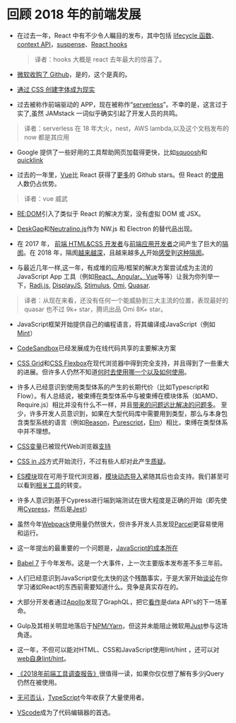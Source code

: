 # 回顾 2018 年的前端发展

- 在过去一年，React 中有不少令人瞩目的发布，其中包括 [lifecycle 函数](https://reactjs.org/blog/2018/03/29/react-v-16-3.html#component-lifecycle-changes)、[context API](https://reactjs.org/blog/2018/03/29/react-v-16-3.html#official-context-api)，[suspense](https://reactjs.org/docs/react-api.html#reactsuspense)、[React hooks](https://reactjs.org/docs/hooks-intro.html)

  > 译者：hooks 大概是 react 去年最大的惊喜了。

- [微软收购了 Github](https://news.microsoft.com/2018/06/04/microsoft-to-acquire-github-for-7-5-billion/)，是的，这个是真的。

- [通过 CSS 创建字体成为现实](https://yusugomori.com/projects/css-sans/)

- 过去被称作前端驱动的 APP，现在被称作“[serverless](https://thepowerofserverless.info/)”。不幸的是，这言过于实了,虽然 JAMstack 一词似乎确实引起了开发人员的共鸣。

> 译者：serverless 在 18 年大火，nest，AWS lambda,以及这个文档发布的 now 都是其应用

- Google 提供了一些好用的工具帮助网页加载得更快，比如[squoosh](https://github.com/GoogleChromeLabs/squoosh/)和[quicklink](https://github.com/GoogleChromeLabs/quicklink)

- 过去的一年里，[Vue](https://risingstars.js.org/2018/en/#section-framework)比 React 获得了[更多](https://hasvuepassedreactyet.surge.sh/)的 Github stars。但 React 的[使用](https://2018.stateofjs.com/front-end-frameworks/overview/)人数仍占优势。

> 译者：vue 威武

- [RE:DOM](https://github.com/redom/redom)引入了类似于 React 的解决方案，没有虚拟 DOM 或 JSX。

- [DeskGap](https://deskgap.com/)和[Neutralino.js](https://neutralino.js.org/)作为 NW.js 和 Electron 的替代品出现。

- 在 2017 年， [前端 HTML&CSS 开发者](https://medium.com/@mandy.michael/is-there-any-value-in-people-who-cannot-write-javascript-d0a66b16de06)与[前端应用开发者](https://medium.com/@mandy.michael/is-there-any-value-in-people-who-cannot-write-javascript-d0a66b16de06)之间产生了巨大的[隔阂](https://medium.com/@jerrylowm/the-death-of-front-end-developers-803a95e0f411)。在 2018 年，隔阂[越来越深](https://css-tricks.com/the-great-divide/)，且越来越多[人](https://rachelandrew.co.uk/archives/2019/01/30/html-css-and-our-vanishing-industry-entry-points/)开始[感受](https://hackernoon.com/the-backendification-of-frontend-development-62f218a773d4)到[这种](http://bradfrost.com/blog/post/big-ol-ball-o-javascript/)[隔阂](https://justmarkup.com/notes/2018-11-27-just-markup/)。

- 与最近几年一样,这一年，有成堆的应用/框架的解决方案尝试成为主流的 JavaScript App 工具（例如[React、Angular、Vue](https://stateofjs.com/2017/front-end/results)等等）让我为你列举一下，[Radi.js](https://radi.js.org/), [DisplayJS](https://display.js.org/), [Stimulus](https://stimulusjs.org/), [Omi](https://github.com/Tencent/omi), [Quasar](https://quasar-framework.org/).

> 译者：从现在来看，还没有任何一个能威胁到三大主流的位置，表现最好的 quasar 也不过 9k+ star，腾讯出品 Omi 8K+ star。

* JavaScript框架开始提供自己的编程语言，将其编译成JavaScript（例如[Mint](https://www.mint-lang.com/)）

* [CodeSandbox](https://codesandbox.io/)已经发展成为在线代码共享的主要解决方案

* [CSS Grid](https://cssgridgarden.com/)和[CSS Flexbox](https://flexboxfroggy.com/)在现代浏览器中得到完全支持，并且得到了一些重大的进展。但许多人仍然不知道[何时去使用哪一个以及如何使用](https://css-irl.info/to-grid-or-to-flex/)。

* 许多人已经意识到使用类型体系的产生的长期代价（比如Typescript和Flow）。有人总结说，被束缚在类型体系中与被束缚在模块体系（如AMD、Require.js）相比并没有什么不一样，并且[带来的问题远比解决的问题多](https://medium.com/javascript-scene/the-typescript-tax-132ff4cb175b)。
至少，许多开发人员意识到，如果在大型代码库中需要用到类型，那么与本身包含类型系统的语言（例如[Reason](https://reasonml.github.io/)，[Purescript](http://www.purescript.org/)，[Elm](https://elm-lang.org/)）相比，束缚在类型体系中并不理想。

* [CSS变量](https://developer.mozilla.org/en-US/docs/Web/CSS/Using_CSS_variables)已被现代Web浏览器[支持](https://caniuse.com/#feat=css-variables)

* [CSS in JS](http://michelebertoli.github.io/css-in-js/)方式开始流行，不过有些人却对此产生[质疑](http://bradfrost.com/blog/link/whats-wrong-with-css-in-js/)。

* [ES模块](https://caniuse.com/#search=modules)现在可用于现代浏览器，[模块动态导入](https://developers.google.com/web/updates/2017/11/dynamic-import#dynamic)紧随其后也会支持。我们甚至可以看到[相关工具](https://www.pikapkg.com/blog/introducing-pika-pack/)的转变。

* 许多人意识到基于Cypress进行端到端测试在很大程度是正确的开始（即先使用[Cypress](cypress)，然后是[Jest](https://jestjs.io/)）

* 虽然今年[Webpack](https://webpack.js.org/)使用量仍然很大，但许多开发人员发现[Parcel](https://github.com/parcel-bundler/parcel)更容易使用和运行。

* 这一年提出的最重要的一个问题是，[JavaScript的成本所在](https://medium.com/@addyosmani/the-cost-of-javascript-in-2018-7d8950fbb5d4)

* [Babel 7](https://babeljs.io/blog/2018/08/27/7.0.0) 于今年发布。这是一个大事件，上一次主要版本发布差不多三年前。

* 人们已经意识到JavaScript变化太快的这个残酷事实，于是大家开始[谈论](https://www.robinwieruch.de/javascript-fundamentals-react-requirements/)在你学习诸如React的东西前需要知道什么。竞争是真实存在的。

* 大部分开发者通过[Apollo](https://www.apollographql.com/)发现了GraphQL，把它[看作](https://blog.bitsrc.io/why-does-everyone-love-graphql-17de7f99f05a)是data API's的下一场革命。

* Gulp及其相关明显地落后于[NPM/Yarn](https://css-tricks.com/why-npm-scripts/)，但这并未能阻止微软用[Just](https://github.com/Microsoft/just)参与这场角逐。

* 这一年，不但可以能对HTML、CSS和JavaScript使用lint/hint ，还可以对[web自身lint/hint](https://webhint.io/)。

* [《2018年前端工具调查报告》](https://ashleynolan.co.uk/blog/frontend-tooling-survey-2018-results)很值得一读，如果你仅仅想了解有多少jQuery仍然在被使用。

* [无可否认](https://2018.stateofjs.com/javascript-flavors/typescript/)，[TypeScript](https://www.typescriptlang.org/)今年收获了大量使用者。

* [VScode](https://code.visualstudio.com/)成为了代码编辑器的首选。